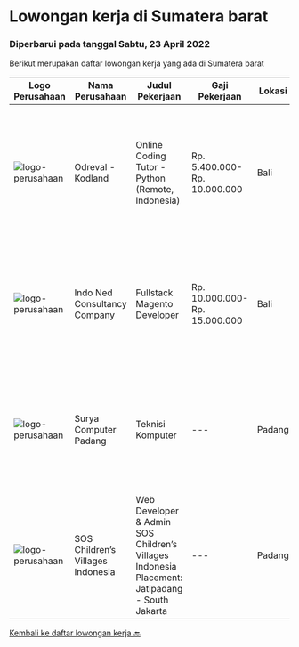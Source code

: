 
  # Lowongan kerja di Sumatera barat

  ### Diperbarui pada tanggal Sabtu, 23 April 2022

  Berikut merupakan daftar lowongan kerja yang ada di Sumatera barat

  |Logo Perusahaan | Nama Perusahaan | Judul Pekerjaan | Gaji Pekerjaan | Lokasi | Deskripsi | Tanggal diunggah | Pranala |
  | -------------- | --------------- | --------------- | --------- | --------- | -------------- | ------- | ----------- |
  |![logo-perusahaan](https://image-service-cdn.seek.com.au/4f8967a481e79165e4bd3645db3156706ef190b8/ee4dce1061f3f616224767ad58cb2fc751b8d2dc)|Odreval - Kodland|Online Coding Tutor - Python (Remote, Indonesia)|Rp. 5.400.000-Rp. 10.000.000|Bali|Kodland adalah international coding school yang mendidik anak usia 7-17 tahun. Kami adalah perusahaan start-up yang berpengalaman dan terus berkembang...|Rabu, 13 April 2022|https://www.jobstreet.co.id/id/job/online-coding-tutor-python-remote-indonesia-4915076/origin/my?token=0~e622b689-486a-4381-88f9-52a29fef3307&sectionRank=1&jobId=jobstreet-my-job-4915076|
|![logo-perusahaan](https://image-service-cdn.seek.com.au/52e07e163b695c48150a669984b7a247186ea762/ee4dce1061f3f616224767ad58cb2fc751b8d2dc)|Indo Ned Consultancy Company|Fullstack Magento Developer|Rp. 10.000.000-Rp. 15.000.000|Bali|Note: This job is not at IndoNed. You will be working for a Dutch company called U Digital (U B.V.) in Indonesia. U Digital is responsible for the...|Sabtu, 09 April 2022|https://www.jobstreet.co.id/id/job/fullstack-magento-developer-3834084?token=0~e622b689-486a-4381-88f9-52a29fef3307&sectionRank=2&jobId=jobstreet-id-job-3834084|
|![logo-perusahaan](https://i.ibb.co/sqvTCh9/112815900-stock-vector-no-image-available-icon-flat-vector.webp)|Surya Computer Padang|Teknisi Komputer|---|Padang|Kualifikasi : Lulusan SMA/SMK Bisa mengoperasikan komputer Tidak terikat kerja dengan pihak lain Dokumen : Surat lamaran &amp; CV KTP, KK, dan ijazah...|Rabu, 06 April 2022|https://www.jobstreet.co.id/id/job/teknisi-komputer-3846976?token=0~e622b689-486a-4381-88f9-52a29fef3307&sectionRank=3&jobId=jobstreet-id-job-3846976|
|![logo-perusahaan](https://i.ibb.co/sqvTCh9/112815900-stock-vector-no-image-available-icon-flat-vector.webp)|SOS Children’s Villages Indonesia|Web Developer & Admin SOS Children’s Villages Indonesia Placement: Jatipadang - South Jakarta|---|Padang|The main aim is to maintain the website and develop a user-friendly system to increase public recognition and awareness with the overall goal to...|Jumat, 22 April 2022|https://www.jobstreet.co.id/id/job/web-developer-admin-sos-children%E2%80%99s-villages-indonesia-placement%3A-jatipadang-south-jakarta-1031072195?token=0~e622b689-486a-4381-88f9-52a29fef3307&sectionRank=4&jobId=jobstreet-id-job-1031072195|


  [Kembali ke daftar lowongan kerja 🔙](../README.md#daftar-lowongan-kerja)
  